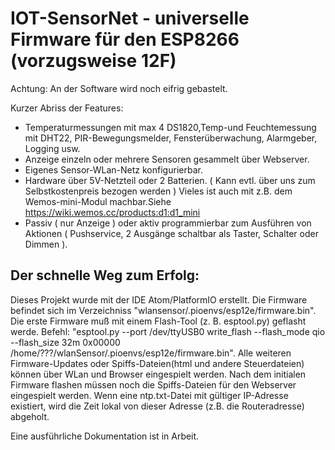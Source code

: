# IOT-SensorNet - universelle Firmware für den ESP8266 (vorzugsweise 12F)

Achtung: An der Software wird noch eifrig gebastelt.

Kurzer Abriss der Features:
 - Temperaturmessungen mit max 4 DS1820,Temp-und Feuchtemessung mit DHT22, PIR-Bewegungsmelder, Fensterüberwachung, Alarmgeber, Logging usw.
 - Anzeige einzeln oder mehrere Sensoren gesammelt über Webserver.
 - Eigenes Sensor-WLan-Netz konfigurierbar.
 - Hardware über 5V-Netzteil oder 2 Batterien. ( Kann evtl. über uns zum Selbstkostenpreis bezogen werden )
   Vieles ist auch mit z.B. dem Wemos-mini-Modul machbar.Siehe https://wiki.wemos.cc/products:d1:d1_mini
 - Passiv ( nur Anzeige ) oder aktiv programmierbar zum Ausführen von Aktionen ( Pushservice, 2 Ausgänge schaltbar als Taster, Schalter oder Dimmen ).

Der schnelle Weg zum Erfolg:
----------------------------
Dieses Projekt wurde mit der IDE Atom/PlatformIO erstellt.
Die Firmware befindet sich im Verzeichniss "wlansensor/.pioenvs/esp12e/firmware.bin".
Die erste Firmware muß mit einem Flash-Tool (z. B. esptool.py) geflasht werde.
Befehl: "esptool.py --port /dev/ttyUSB0 write_flash --flash_mode qio --flash_size 32m 0x00000 /home/???/wlanSensor/.pioenvs/esp12e/firmware.bin".
Alle weiteren Firmware-Updates oder Spiffs-Dateien(html und andere Steuerdateien) können über WLan und Browser eingespielt werden.
Nach dem initialen Firmware flashen müssen noch die Spiffs-Dateien für den Webserver eingespielt werden.
Wenn eine ntp.txt-Datei mit gültiger IP-Adresse existiert, wird die Zeit lokal von dieser Adresse (z.B. die Routeradresse) abgeholt.

Eine ausführliche Dokumentation ist in Arbeit.


